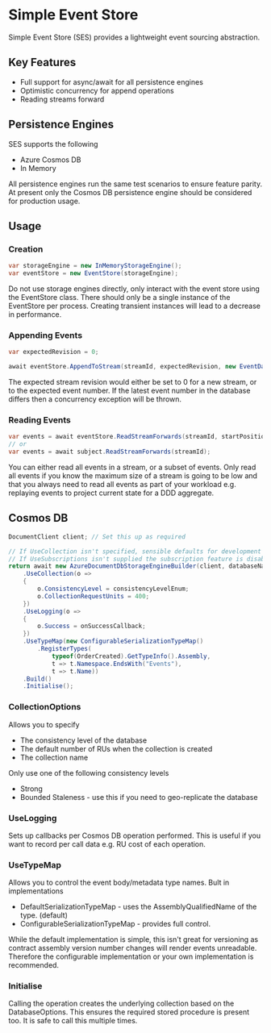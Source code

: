 # Simple Event Store

Simple Event Store (SES) provides a lightweight event sourcing abstraction.

## Key Features
- Full support for async/await for all persistence engines
- Optimistic concurrency for append operations
- Reading streams forward

## Persistence Engines
SES supports the following
- Azure Cosmos DB
- In Memory

All persistence engines run the same test scenarios to ensure feature parity.  At present only the Cosmos DB persistence engine should be considered for production usage.

## Usage

### Creation
```csharp
var storageEngine = new InMemoryStorageEngine();
var eventStore = new EventStore(storageEngine);
```
Do not use storage engines directly, only interact with the event store using the EventStore class.  There should only be a single instance of the EventStore per process.  Creating transient instances will lead to a decrease in performance.

### Appending Events
```csharp
var expectedRevision = 0;

await eventStore.AppendToStream(streamId, expectedRevision, new EventData(Guid.NewGuid(), new OrderCreated(streamId)));
```
The expected stream revision would either be set to 0 for a new stream, or to the expected event number.  If the latest event number in the database differs then a concurrency exception will be thrown.

### Reading Events
```csharp
var events = await eventStore.ReadStreamForwards(streamId, startPosition: 2, numberOfEventsToRead: 1);
// or
var events = await subject.ReadStreamForwards(streamId);
```
You can either read all events in a stream, or a subset of events.  Only read all events if you know the maximum size of a stream is going to be low and that you always need to read all events as part of your workload e.g. replaying events to project current state for a DDD aggregate.

## Cosmos DB
```csharp
DocumentClient client; // Set this up as required

// If UseCollection isn't specified, sensible defaults for development are used.
// If UseSubscriptions isn't supplied the subscription feature is disabled.
return await new AzureDocumentDbStorageEngineBuilder(client, databaseName)
	.UseCollection(o =>
   	{
		o.ConsistencyLevel = consistencyLevelEnum;
		o.CollectionRequestUnits = 400;
	})
	.UseLogging(o =>
	{
		o.Success = onSuccessCallback;
	})
	.UseTypeMap(new ConfigurableSerializationTypeMap()
		.RegisterTypes(
			typeof(OrderCreated).GetTypeInfo().Assembly,
			t => t.Namespace.EndsWith("Events"),
			t => t.Name))
	.Build()
	.Initialise();
```
### CollectionOptions
Allows you to specify
- The consistency level of the database
- The default number of RUs when the collection is created
- The collection name

Only use one of the following consistency levels
- Strong
- Bounded Staleness - use this if you need to geo-replicate the database

### UseLogging
Sets up callbacks per Cosmos DB operation performed.  This is useful if you want to record per call data e.g. RU cost of each operation.

### UseTypeMap
Allows you to control the event body/metadata type names.  Bult in implementations
- DefaultSerializationTypeMap - uses the AssemblyQualifiedName of the type. (default)
- ConfigurableSerializationTypeMap - provides full control.

While the default implementation is simple, this isn't great for versioning as contract assembly version number changes will render events unreadable.  Therefore the configurable implementation or your own implementation is recommended.

### Initialise
Calling the operation creates the underlying collection based on the DatabaseOptions.  This ensures the required stored procedure is present too.  It is safe to call this multiple times.